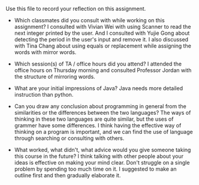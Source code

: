 Use this file to record your reflection on this assignment.

- Which classmates did you consult with while working on this assignment?
I consulted with Vivian Wei with using Scanner to read the next integer printed by the user. And I consulted with Yujie Gong about detecting the period in the user's input and remove it. I also discussed with Tina Chang about using equals or replacement while assigning the words with mirror words.

- Which session(s) of TA / office hours did you attend?
I attended the office hours on Thursday morning and consulted Professor Jordan with the structure of mirroring words.

- What are your initial impressions of Java? 
Java needs more detailed instruction than python.

- Can you draw any conclusion about programming in general from the similarities or the differences between the two languages? 
The ways of thinking in these two languages are quite similar, but the uses of grammer have some differences. I think having the effective way of thinking on a program is important, and we can find the use of language through searching or consulting with others.

- What worked, what didn't, what advice would you give someone taking this course in the future?
I think talking with other people about your ideas is effective on making your mind clear. Don't struggle on a single problem by spending too much time on it. I suggested to make an outline first and then gradually elaborate it.